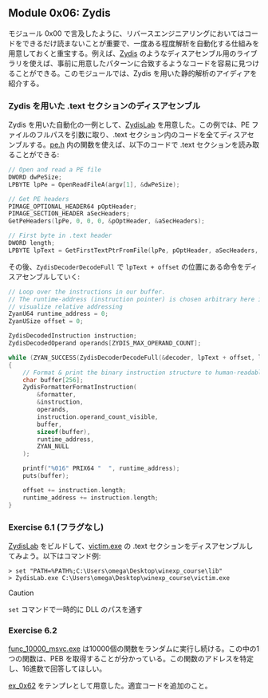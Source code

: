 ## Module 0x06: Zydis
モジュール 0x00 で言及したように、リバースエンジニアリングにおいてはコードをできるだけ読まないことが重要で、一度ある程度解析を自動化する仕組みを用意しておくと重宝する。例えば、[Zydis](https://github.com/zyantific/zydis) のようなディスアセンブル用のライブラリを使えば、事前に用意したパターンに合致するようなコードを容易に見つけることができる。このモジュールでは、Zydis を用いた静的解析のアイディアを紹介する。

### Zydis を用いた .text セクションのディスアセンブル
Zydis を用いた自動化の一例として、[ZydisLab](./ZydisLab/) を用意した。この例では、PE ファイルのフルパスを引数に取り、.text セクション内のコードを全てディスアセンブルする。[pe.h](./include/pe.h) 内の関数を使えば、以下のコードで .text セクションを読み取ることができる:

```cpp
// Open and read a PE file
DWORD dwPeSize;
LPBYTE lpPe = OpenReadFileA(argv[1], &dwPeSize);

// Get PE headers
PIMAGE_OPTIONAL_HEADER64 pOptHeader;
PIMAGE_SECTION_HEADER aSecHeaders;
GetPeHeaders(lpPe, 0, 0, 0, &pOptHeader, &aSecHeaders);

// First byte in .text header
DWORD length;
LPBYTE lpText = GetFirstTextPtrFromFile(lpPe, pOptHeader, aSecHeaders, &length);
```

その後、`ZydisDecoderDecodeFull` で `lpText + offset` の位置にある命令をディスアセンブルしていく:

```cpp
// Loop over the instructions in our buffer.
// The runtime-address (instruction pointer) is chosen arbitrary here in order to better
// visualize relative addressing
ZyanU64 runtime_address = 0;
ZyanUSize offset = 0;

ZydisDecodedInstruction instruction;
ZydisDecodedOperand operands[ZYDIS_MAX_OPERAND_COUNT];

while (ZYAN_SUCCESS(ZydisDecoderDecodeFull(&decoder, lpText + offset, length - offset, &instruction, operands)))
{
    // Format & print the binary instruction structure to human-readable format
    char buffer[256];
    ZydisFormatterFormatInstruction(
        &formatter,
        &instruction,
        operands,
        instruction.operand_count_visible,
        buffer,
        sizeof(buffer),
        runtime_address,
        ZYAN_NULL
    );

    printf("%016" PRIX64 "  ", runtime_address);
    puts(buffer);

    offset += instruction.length;
    runtime_address += instruction.length;
}
```

### Exercise 6.1 (フラグなし)
[ZydisLab](./ZydisLab/) をビルドして、[victim.exe](./victim.exe) の .text セクションをディスアセンブルしてみよう。以下はコマンド例:

```
> set "PATH=%PATH%;C:\Users\omega\Desktop\winexp_course\lib"
> ZydisLab.exe C:\Users\omega\Desktop\winexp_course\victim.exe
```

> [!CAUTION]
> `set` コマンドで一時的に DLL のパスを通す

### Exercise 6.2
[func_10000_msvc.exe](./func_10000_msvc.exe) は10000個の関数をランダムに実行し続ける。この中の1つの関数は、PEB を取得することが分かっている。この関数のアドレスを特定し、16進数で回答してほしい。

[ex_0x62](./ex_0x62) をテンプレとして用意した。適宜コードを追加のこと。
